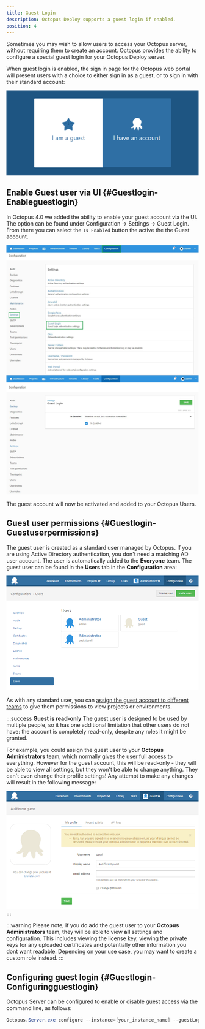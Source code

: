 ```yaml
---
title: Guest Login
description: Octopus Deploy supports a guest login if enabled.
position: 4
---
```


Sometimes you may wish to allow users to access your Octopus server, without requiring them to create an account. Octopus provides the ability to configure a special guest login for your Octopus Deploy server.

When guest login is enabled, the sign in page for the Octopus web portal will present users with a choice to either sign in as a guest, or to sign in with their standard account:

![](/docs/images/3048126/5865814.png "width=500")

## Enable Guest user via UI {#Guestlogin-Enableguestlogin}

In Octopus 4.0 we added the ability to enable your guest account via the UI. The option can be found under Configuration -> Settings -> Guest Login. From there you can select the `Is Enabled` button the active the the Guest account.

![](enableguests1.jpg "width=500")
![](enableguests2.jpg "width=500")

The guest account will now be activated and added to your Octopus Users.

## Guest user permissions {#Guestlogin-Guestuserpermissions}

The guest user is created as a standard user managed by Octopus. If you are using Active Directory authentication, you don't need a matching AD user account. The user is automatically added to the **Everyone** team. The guest user can be found in the **Users** tab in the **Configuration** area:

![](/docs/images/3048126/3277968.png "width=500")

As with any standard user, you can [assign the guest account to different teams](/docs/administration/managing-users-and-teams/index.md) to give them permissions to view projects or environments.

:::success
**Guest is read-only**
The guest user is designed to be used by multiple people, so it has one additional limitation that other users do not have: the account is completely read-only, despite any roles it might be granted.

For example, you could assign the guest user to your **Octopus Administrators** team, which normally gives the user full access to everything. However for the guest account, this will be read-only - they will be able to view all settings, but they won't be able to change anything. They can't even change their profile settings! Any attempt to make any changes will result in the following message:

![](/docs/images/3048126/3277967.png "width=500")
:::

:::warning
Please note, if you do add the guest user to your **Octopus Administrators** team, they will be able to view **all** settings and configuration. This includes viewing the license key, viewing the private keys for any uploaded certificates and potentially other information you dont want readable. Depending on your use case, you may want to create a custom role instead.
:::

## Configuring guest login {#Guestlogin-Configuringguestlogin}

Octopus Server can be configured to enable or disable guest access via the command line, as follows:

```powershell
Octopus.Server.exe configure --instance=[your_instance_name] --guestLoginEnabled=true
```
